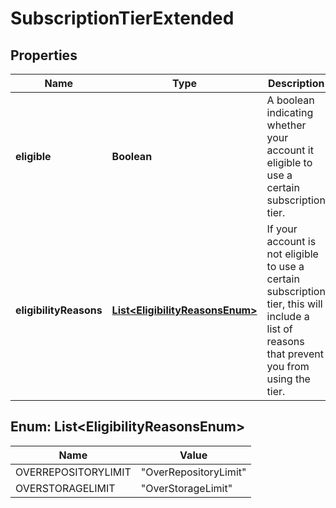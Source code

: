 

# SubscriptionTierExtended


## Properties

| Name | Type | Description | Notes |
|------------ | ------------- | ------------- | -------------|
|**eligible** | **Boolean** | A boolean indicating whether your account it eligible to use a certain subscription tier. |  [optional] |
|**eligibilityReasons** | [**List&lt;EligibilityReasonsEnum&gt;**](#List&lt;EligibilityReasonsEnum&gt;) | If your account is not eligible to use a certain subscription tier, this will include a list of reasons that prevent you from using the tier. |  [optional] |



## Enum: List&lt;EligibilityReasonsEnum&gt;

| Name | Value |
|---- | -----|
| OVERREPOSITORYLIMIT | &quot;OverRepositoryLimit&quot; |
| OVERSTORAGELIMIT | &quot;OverStorageLimit&quot; |



